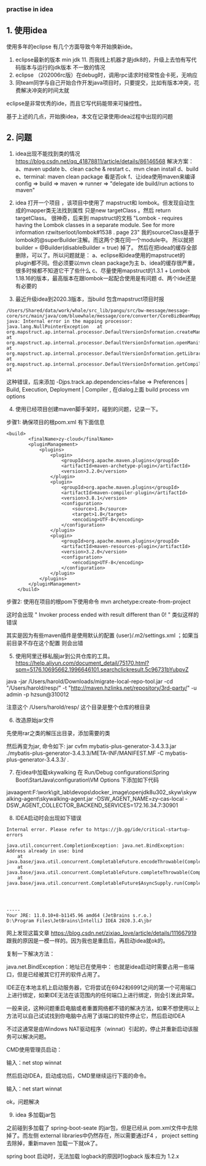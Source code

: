 ### practise in idea


## 1. 使用idea

使用多年的eclipse 有几个方面导致今年开始换新ide。

1. eclipse最新的版本 min jdk 11. 而我线上机器才是jdk8的，升级上去怕有写代码版本与运行的jdk版本
不一致的情况
2. eclipse （202006rc版）在debug时，调用rpc请求时经常性会卡死，无响应
3. 同team同学与自己开始合作开发java项目时，只要提交，比如有版本冲突，花费解决冲突的时间太就

eclipse是非常优秀的ide，而且它写代码能带来可操控性。

基于上述的几点，开始换idea，本文在记录使用idea过程中出现的问题

## 2. 问题

1. idea出现不能找到类的情况
https://blog.csdn.net/qq_41878811/article/details/86146568
解决方案：
a、maven update
b、clean cache & restart
c、mvn clean install
d、build
e、terminal: maven clean package 看是否ok
f、让idea使用maven来编译 config => build => maven => runner => "delegate ide build/run
  actions to maven"


2. idea 打开一个项目 ，该项目中使用了  mapstruct和 lombok。但发现自动生成的mapper类无法找到属性
只是new targetClass 。然后 return targetClass。
很神奇，后来到 mapstruct的文档
"Lombok - requires having the Lombok classes in a separate module. See for more information
rzwitserloot/lombok#1538 . page 23"
我的sourceClass是基于lombok的@superBuilder注解。而这两个类在同一个module中。
所以就把  builder = @Builder(disableBuilder = true) 掉了。
然后在把idea的缓存全部删除，可以了。所以问题就是：
a、eclipse和idea使用的mapstrucet的plugin都不同。但必须要以mvn clean package为主
b、idea的缓存很严重，很多时候都不知道它干了些什么
c、尽量使用mapstruct的1.3.1 + Lombok 1.18.16的版本，最高版本在跟lombok一起配合使用是有问题
d、两个ide还是有必要的

3. 最近升级idea到2020.3版本，当build 包含mapstruct项目时报

```
/Users/Shared/data/work/whale/src_lib/pangu/src/bw-message/message-core/src/main/java/com/bluewhale/message/core/converter/CoreBizBeanMapper.java:67:8
java: Internal error in the mapping processor: java.lang.NullPointerException   at org.mapstruct.ap.internal.processor.DefaultVersionInformation.createManifestUrl(DefaultVersionInformation.java:182)      at org.mapstruct.ap.internal.processor.DefaultVersionInformation.openManifest(DefaultVersionInformation.java:153)   at org.mapstruct.ap.internal.processor.DefaultVersionInformation.getLibraryName(DefaultVersionInformation.java:129)     at org.mapstruct.ap.internal.processor.DefaultVersionInformation.getCompiler(DefaultVersionInformation.java:122)    at

```

这种错误，后来添加 -Djps.track.ap.dependencies=false =>
Preferences | Build, Execution, Deployment | Compiler , 在dialog上面 build process vm options

[id]: https://stackoverflow.com/questions/65112406/intellij-idea-mapstruct-java-internal-error-in-the-mapping-processor-java-lang "解决方法"


4. 使用已经项目创建maven脚手架时，碰到的问题，记录一下。

步骤1: 确保项目的根pom.xml 有下面信息
```
<build>
        <finalName>zy-cloud</finalName>
        <pluginManagement>
            <plugins>
                <plugin>
                    <groupId>org.apache.maven.plugins</groupId>
                    <artifactId>maven-archetype-plugin</artifactId>
                    <version>3.2.0</version>
                </plugin>
                <plugin>
                    <groupId>org.apache.maven.plugins</groupId>
                    <artifactId>maven-compiler-plugin</artifactId>
                    <version>3.8.1</version>
                    <configuration>
                        <source>1.8</source>
                        <target>1.8</target>
                        <encoding>UTF-8</encoding>
                    </configuration>
                </plugin>
                <plugin>
                    <groupId>org.apache.maven.plugins</groupId>
                    <artifactId>maven-resources-plugin</artifactId>
                    <version>3.2.0</version>
                    <configuration>
                        <encoding>UTF-8</encoding>
                    </configuration>
                </plugin>
            </plugins>
        </pluginManagement>
    </build>
```

步骤2: 使用在项目的根pom下使用命令 mvn archetype:create-from-project

这时会出现 " Invoker process ended with result different than 0! " 类似这样的错误

其实是因为有些maven插件是使用默认的配置 {user}/.m2/settings.xml ；如果当前目录不存在这个配置
则会出错

5. 使用阿里迁移私服jar到公共仓库的工具。
https://help.aliyun.com/document_detail/75170.html?spm=5176.10695662.1996646101.searchclickresult.5c96731bYubpvZ


 java -jar /Users/harold/Downloads/migrate-local-repo-tool.jar -cd "/Users/harold/resp/" -t "http://maven.hzlinks.net/repository/3rd-party/" -u admin -p hzsun@310012

 注意这个 /Users/harold/resp/ 这个目录是整个仓库的根目录

 6. 改造原始jar文件

 先使用rar之类的解压出目录，添加需要的类

 然后再变为jar, 命令如下:
 jar cvfm mybatis-plus-generator-3.4.3.3.jar ./mybatis-plus-generator-3.4.3.3/META-INF/MANIFEST.MF -C mybatis-plus-generator-3.4.3.3/ .

 7. 在idea中加载skywalking
在 Run/Debug configurations\Spring Boot\StartJava\configuration\VM Options 下添加如下代码

 javaagent:F:\work\git_lab\devops\docker_image\openjdk8u302_skyw\skywalking-agent\skywalking-agent.jar -DSW_AGENT_NAME=zy-cas-local -DSW_AGENT_COLLECTOR_BACKEND_SERVICES=172.16.34.7:30901

 8. IDEA启动时会出现如下错误

 ```
 Internal error. Please refer to https://jb.gg/ide/critical-startup-errors

 java.util.concurrent.CompletionException: java.net.BindException: Address already in use: bind
     at java.base/java.util.concurrent.CompletableFuture.encodeThrowable(CompletableFuture.java:314)
     at java.base/java.util.concurrent.CompletableFuture.completeThrowable(CompletableFuture.java:319)
     at java.base/java.util.concurrent.CompletableFuture$AsyncSupply.run(CompletableFuture.java:1702)




-----
Your JRE: 11.0.10+8-b1145.96 amd64 (JetBrains s.r.o.)
D:\Program Files\JetBrains\IntelliJ IDEA 2020.3.4\jbr

 ```

 网上发现这篇文章 https://blog.csdn.net/zixiao_love/article/details/111667919
跟我的原因是一模一样的。因为我也是重启后，再启动idea就ok的。

复制一下解决方法：


java.net.BindException：地址已在使用中： 也就是idea启动时需要占用一些端口，但是已经被其它打开的软件占用了。

IDE正在本地主机上启动服务器，它将尝试在6942和6991之间的第一个可用端口上进行绑定，如果IDE无法在该范围内的任何端口上进行绑定，则会引发此异常。

一般来说，这种问题重启电脑或者重置网络都不错的解决方法，如果不想使用以上方法可以自己试试找到你电脑中占用了该端口的软件停止它，然后启动IDEA

不过这通常是由Windows NAT驱动程序（winnat）引起的，停止并重新启动该服务可以解决问题。

CMD使用管理员启动：

输入：net stop winnat

然后启动IDEA，启动成功后，CMD里继续运行下面的命令。

输入：net start winnat

ok，问题解决

9. idea 多加载jar包

  之前碰到多加载了 spring-boot-seate 的jar包，但是已经从 pom.xml文件中去除掉了。而左侧 external libraries中仍然存在，所以需要通过F4 ， project setting 去除掉，重新maven 加载一下就ok了。

  spring boot 启动时，无法加载 logback的原因时logback 版本应为 1.2.x
